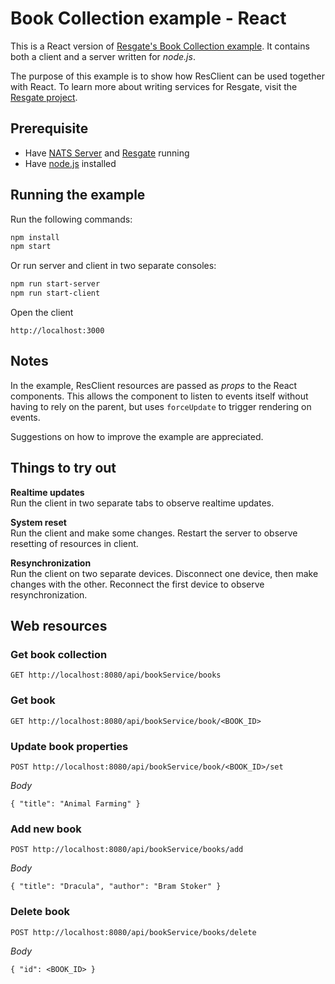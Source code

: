 # Book Collection example - React

This is a React version of [Resgate's Book Collection example](https://github.com/resgateio/resgate/tree/master/examples/book-collection). It contains both a client and a server written for *node.js*.

The purpose of this example is to show how ResClient can be used together with React. To learn more about writing services for Resgate, visit the [Resgate project](https://github.com/resgateio/resgate).

## Prerequisite

* Have [NATS Server](https://nats.io/download/nats-io/gnatsd/) and [Resgate](https://github.com/resgateio/resgate) running
* Have [node.js](https://nodejs.org/en/download/) installed

## Running the example

Run the following commands:
```bash
npm install
npm start
```

Or run server and client in two separate consoles:
```bash
npm run start-server
npm run start-client
```

Open the client
```
http://localhost:3000
```

## Notes

In the example, ResClient resources are passed as *props* to the React components. This allows the component to listen to events itself without having to rely on the parent, but uses `forceUpdate` to trigger rendering on events.

Suggestions on how to improve the example are appreciated.

## Things to try out

**Realtime updates**  
Run the client in two separate tabs to observe realtime updates.

**System reset**  
Run the client and make some changes. Restart the server to observe resetting of resources in client.

**Resynchronization**  
Run the client on two separate devices. Disconnect one device, then make changes with the other. Reconnect the first device to observe resynchronization.


## Web resources

### Get book collection
```
GET http://localhost:8080/api/bookService/books
```

### Get book
```
GET http://localhost:8080/api/bookService/book/<BOOK_ID>
```

### Update book properties
```
POST http://localhost:8080/api/bookService/book/<BOOK_ID>/set
```
*Body*  
```
{ "title": "Animal Farming" }
```

### Add new book
```
POST http://localhost:8080/api/bookService/books/add
```
*Body*  
```
{ "title": "Dracula", "author": "Bram Stoker" }
```

### Delete book
```
POST http://localhost:8080/api/bookService/books/delete
```
*Body*  
```
{ "id": <BOOK_ID> }
```